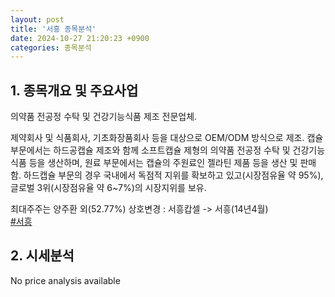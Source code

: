 ```yaml
---
layout: post
title: '서흥 종목분석'
date: 2024-10-27 21:20:23 +0900
categories: 종목분석
---
```


## 1. 종목개요 및 주요사업

의약품 전공정 수탁 및 건강기능식품 제조 전문업체.

제약회사 및 식품회사, 기초화장품회사 등을 대상으로 OEM/ODM 방식으로 제조. 캡슐 부문에서는 하드공캡슐 제조와 함께 소프트캡슐 제형의 의약품 전공정 수탁 및 건강기능식품 등을 생산하며, 원료 부문에서는 캡슐의 주원료인 젤라틴 제품 등을 생산 및 판매함. 하드캡슐 부문의 경우 국내에서 독점적 지위를 확보하고 있고(시장점유율 약 95%), 글로벌 3위(시장점유율 약 6~7%)의 시장지위를 보유.

최대주주는 양주환 외(52.77%)  상호변경 : 서흥캅셀 -> 서흥(14년4월)  
[#서흥](#)

## 2. 시세분석

No price analysis available
